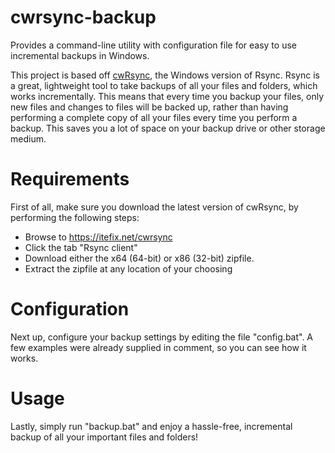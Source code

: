 # cwrsync-backup
Provides a command-line utility with configuration file for easy to use incremental backups in Windows.

This project is based off [cwRsync](https://itefix.net/cwrsync), the Windows version of Rsync. Rsync is a great, lightweight tool to take backups of all your files and folders, which works incrementally. This means that every time you backup your files, only new files and changes to files will be backed up, rather than having performing a complete copy of all your files every time you perform a backup. This saves you a lot of space on your backup drive or other storage medium.

# Requirements

First of all, make sure you download the latest version of cwRsync, by performing the following steps:

* Browse to https://itefix.net/cwrsync
* Click the tab "Rsync client"
* Download either the x64 (64-bit) or x86 (32-bit) zipfile.
* Extract the zipfile at any location of your choosing

# Configuration

Next up, configure your backup settings by editing the file "config.bat". A few examples were already supplied in comment, so you can see how it works.

# Usage

Lastly, simply run "backup.bat" and enjoy a hassle-free, incremental backup of all your important files and folders!
